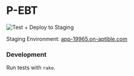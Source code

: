 # P-EBT
![Test + Deploy to Staging](https://github.com/codeforamerica/pandemic-ebt/workflows/Test%20+%20Deploy%20to%20Staging/badge.svg)

Staging Environment: [app-19965.on-aptible.com](https://app-19965.on-aptible.com)

### Development
Run tests with `rake`.


